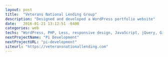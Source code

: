 ```yaml
---
layout: post
title:  "Veterans National Lending Group"
description: "Designed and developed a WordPress portfolio website"
date:   2016-01-21 13:12:51 -0400
categories: web
techs: "WordPress, PHP, Less, responsive design, JavaScript, jQuery, Git, SVG"
nextProjectName: "Pi Development"
nextProjectURL: "pi-development"
siteurl: "https://veteransnationallending.com"
---
```

